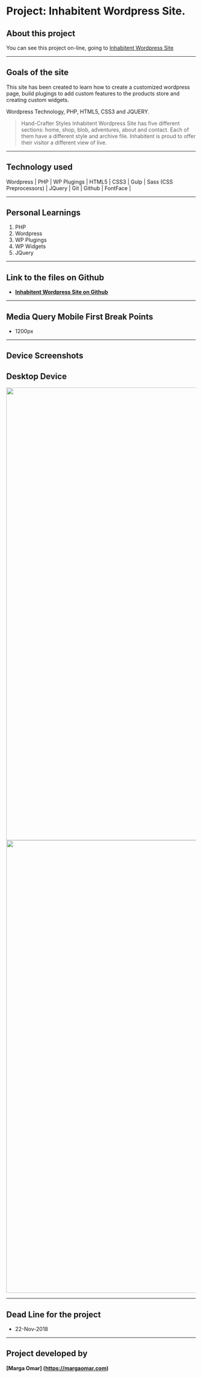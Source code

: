 # Project: Inhabitent Wordpress Site.
## About this project
You can see this project on-line, going to [Inhabitent Wordpress Site](http://margaomar.com/Inhabitent/index.html)

----
## Goals of the site
This site has been created to learn how to create a customized wordpress page, build plugings to add custom features to the products store and creating custom widgets. 

 Wordpress Technology, PHP, HTML5, CSS3 and JQUERY. 

> Hand-Crafter Styles
Inhabitent Wordpress Site has five different sections: home, shop, blob, adventures, about and contact. Each of them have a different style and archive file. Inhabitent is proud to offer their visitor a different view of live.

----
## Technology used
Wordpress | PHP | WP Plugings | HTML5 | CSS3 | Gulp | Sass (CSS Preprocessors) | JQuery | Git | Github | FontFace | 


----
## Personal Learnings

1. PHP
2. Wordpress 
3. WP Plugings
4. WP Widgets 
5. JQuery


----
## Link to the files on Github
* **[Inhabitent Wordpress Site on Github](https://github.com/margaomar/InstanewsApp)**

----
## Media Query Mobile First Break Points 

* 1200px

----
## Device Screenshots

**Desktop Device**
----
<img src="screenshoots/desktop-closed-1200px.png" width="1200px" />
<img src="screenshoots/desktop-open-1200px.png" width="1200px" />


----
## Dead Line for the project
* 22-Nov-2018

----
## Project developed by 
 **[Marga Omar]
(https://margaomar.com)**